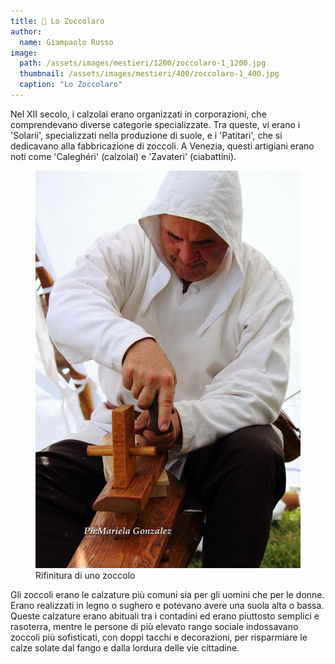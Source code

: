 ```yaml
---
title: 👡 Lo Zoccolaro
author:
  name: Giampaolo Russo
image: 
  path: /assets/images/mestieri/1200/zoccolaro-1_1200.jpg
  thumbnail: /assets/images/mestieri/400/zoccolaro-1_400.jpg
  caption: "Lo Zoccolaro"
---
```


Nel XII secolo, i calzolai erano organizzati in corporazioni, che comprendevano
diverse categorie specializzate. Tra queste, vi erano i 'Solarii', specializzati
nella produzione di suole, e i 'Patitari', che si dedicavano alla fabbricazione
di zoccoli. A Venezia, questi artigiani erano noti come 'Caleghéri' (calzolai) e
'Zavateri' (ciabattini).

<!-- more -->

<figure class="align-center">
    <img src="/assets/images/mestieri/800/zoccolaro-2_800.jpg" alt="Rifinitura di uno zoccolo">
  <figcaption>Rifinitura di uno zoccolo</figcaption>
</figure>

Gli zoccoli erano le calzature più comuni sia per gli uomini che per le donne.
Erano realizzati in legno o sughero e potevano avere una suola alta o bassa.
Queste calzature erano abituali tra i contadini ed erano piuttosto semplici e
rasoterra, mentre le persone di più elevato rango sociale indossavano zoccoli
più sofisticati, con doppi tacchi e decorazioni, per risparmiare le calze solate
dal fango e dalla lordura delle vie cittadine.
